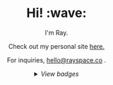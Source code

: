 <h1 align='center'> Hi! :wave:</h1>
<p align='center'>
I'm Ray.
</p>
<p align='center'> Check out my personal site <a href="https://rayspace.co"> here.</a></p>
<p align='center'>For inquiries, <a href="mailto:hello@rayspace.co">hello@rayspace.co</a> </a>.</p>
<details>
  <summary align='center'><i>View badges</i></summary>

![Ray Space's GitHub stats](https://github-readme-stats.vercel.app/api?username=ryspc&count_private=true&show_icons=true&theme=ayu-mirage) &nbsp;&nbsp;&nbsp;
[![Top Langs](https://github-readme-stats.vercel.app/api/top-langs/?username=ryspc&theme=ayu-mirage)](https://github.com/ryspc)
<br> </br>
 
</details>

<!-- BADGES -->
<!-- ![Ray Space's GitHub stats](https://github-readme-stats.vercel.app/api?username=ryspc&count_private=true&show_icons=true&theme=ayu-mirage) &nbsp;&nbsp;&nbsp;
[![Top Langs](https://github-readme-stats.vercel.app/api/top-langs/?username=ryspc&theme=ayu-mirage)](https://github.com/ryspc)
<br> </br> -->
<!--- 
[![Readme Card](https://github-readme-stats.vercel.app/api/pin/?username=CKoch92&repo=SpringMVCFilmCRUD&theme=ayu-mirage)](https://github.com/CKoch92/SpringMVCFilmCRUD)&nbsp;&nbsp;&nbsp;&nbsp;&nbsp;&nbsp;
[![Readme Card](https://github-readme-stats.vercel.app/api/pin/?username=ryspc&repo=Jets&theme=ayu-mirage)](https://github.com/ryspc/Jets)
[![Readme Card](https://github-readme-stats.vercel.app/api/pin/?username=ryspc&repo=FilmQueryProject&theme=ayu-mirage)](https://github.com/ryspc/FilmQueryProject)&nbsp;&nbsp;&nbsp;&nbsp;&nbsp;&nbsp;
[![Readme Card](https://github-readme-stats.vercel.app/api/pin/?username=ryspc&repo=BlackjackProject&theme=ayu-mirage)](https://github.com/ryspc/BlackjackProject)
[![Readme Card](https://github-readme-stats.vercel.app/api/pin/?username=ryspc&repo=MakeChangeProject&theme=ayu-mirage)](https://github.com/ryspc/MakeChangeProject)&nbsp;&nbsp;&nbsp;&nbsp;&nbsp;&nbsp;
[![Readme Card](https://github-readme-stats.vercel.app/api/pin/?username=ryspc&repo=FoodTruckProject&theme=ayu-mirage)](https://github.com/ryspc/FoodTruckProject)
-->
